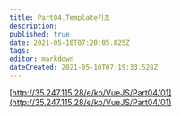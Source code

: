 ```yaml
---
title: Part04.Template기초
description: 
published: true
date: 2021-05-10T07:20:05.825Z
tags: 
editor: markdown
dateCreated: 2021-05-10T07:19:33.528Z
---
```


[http://35.247.115.28/e/ko/VueJS/Part04/01](http://35.247.115.28/e/ko/VueJS/Part04/01)